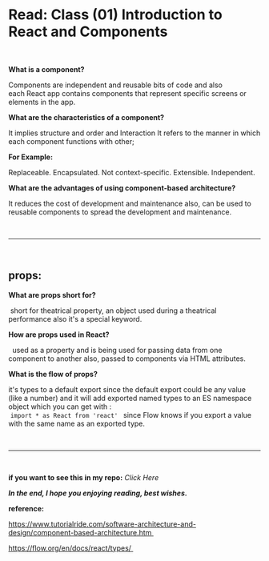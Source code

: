 # Read: Class (01) Introduction to React and Components

<br>

**What is a component?**

Components are independent and reusable bits of code and also each React app contains components that represent specific screens or elements in the app.

**What are the characteristics of a component?**

It implies structure and order and Interaction It refers to the manner in which each component functions with other;

**For Example:**

Replaceable.
Encapsulated.
Not context-specific.
Extensible.
Independent.


**What are the advantages of using component-based architecture?**

It reduces the cost of development and maintenance also, can be used to reusable components to spread the development and maintenance.

<br>

---
<br>

## props:

**What are props short for?**

 short for theatrical property, an object used during a theatrical performance also it's a special keyword.

**How are props used in React?**

  used as a property and is being used for passing data from one component to another also, passed to components via HTML attributes.

**What is the flow of props?**

it's types to a default export since the default export could be any value (like a number) and it will add exported named types to an ES namespace object which you can get with : <br> `import * as React from 'react' ` since Flow knows if you export a value with the same name as an exported type.

<br>

---

<br>

**if you want to see this in my repo:** _Click Here_

**_In the end, I hope you enjoying reading, best wishes._**

**reference:**

https://www.tutorialride.com/software-architecture-and-design/component-based-architecture.htm 

https://flow.org/en/docs/react/types/ 